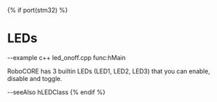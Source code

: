 {% if port(stm32) %}
# LEDs

--example c++ led_onoff.cpp func:hMain

RoboCORE has 3 builtin LEDs (LED1, LED2, LED3) that you can enable, disable and toggle.

--seeAlso hLEDClass
{% endif %}

